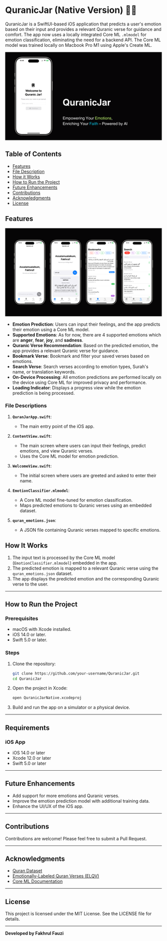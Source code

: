 # QuranicJar (Native Version) 🕌✨

QuranicJar is a SwiftUI-based iOS application that predicts a user's emotion based on their input and provides a relevant Quranic verse for guidance and comfort. The app now uses a locally integrated Core ML `.mlmodel` for emotion classification, eliminating the need for a backend API. The Core ML model was trained locally on Macbook Pro M1 using Apple's Create ML.

![image](./showcase/main.png)

## Table of Contents
- [Features](#features)
- [File Description](#file-descriptions)
- [How it Works](#how-it-works)
- [How to Run the Project](#how-to-run-the-project)
- [Future Enhancements](#future-enhancements)
- [Contributions](#contributions)
- [Acknowledgments](#acknowledgments)
- [License](#license)

## Features

![image2](./showcase/main2.png)

- **Emotion Prediction**: Users can input their feelings, and the app predicts their emotion using a Core ML model.
- **Supported Emotions**: As for now, there are 4 supported emotions which are **anger**, **fear**, **joy**, and **sadness**.
- **Quranic Verse Recommendation**: Based on the predicted emotion, the app provides a relevant Quranic verse for guidance.
- **Bookmark Verse**: Bookmark and filter your saved verses based on emotions.
- **Search Verse**: Search verses according to emotion types, Surah's name, or translation keywords.
- **On-Device Processing**: All emotion predictions are performed locally on the device using Core ML for improved privacy and performance.
- **Loading Indicator**: Displays a progress view while the emotion prediction is being processed.

### File Descriptions

1. **`QuranJarApp.swift`**:
   - The main entry point of the iOS app.

2. **`ContentView.swift`**:
   - The main screen where users can input their feelings, predict emotions, and view Quranic verses.
   - Uses the Core ML model for emotion prediction.

3. **`WelcomeView.swift`**:
   - The initial screen where users are greeted and asked to enter their name.

4. **`EmotionClassifier.mlmodel`**:
   - A Core ML model fine-tuned for emotion classification.
   - Maps predicted emotions to Quranic verses using an embedded dataset.

5. **`quran_emotions.json`**:
   - A JSON file containing Quranic verses mapped to specific emotions.

## How It Works

1. The input text is processed by the Core ML model (`EmotionClassifier.mlmodel`) embedded in the app.
2. The predicted emotion is mapped to a relevant Quranic verse using the `quran_emotions.json` dataset.
3. The app displays the predicted emotion and the corresponding Quranic verse to the user.

---

## How to Run the Project

### Prerequisites

- macOS with Xcode installed.
- iOS 14.0 or later.
- Swift 5.0 or later.

### Steps

1. Clone the repository:
   ```bash
   git clone https://github.com/your-username/QuranicJar.git
   cd QuranicJar
   ```

2. Open the project in Xcode:
   ```bash
   open QuranicJarNative.xcodeproj
   ```

3. Build and run the app on a simulator or a physical device.

---

## Requirements

### iOS App
- iOS 14.0 or later
- Xcode 12.0 or later
- Swift 5.0 or later

---

## Future Enhancements

- Add support for more emotions and Quranic verses.
- Improve the emotion prediction model with additional training data.
- Enhance the UI/UX of the iOS app.

---

## Contributions

Contributions are welcome! Please feel free to submit a Pull Request.

---

## Acknowledgments

- [Quran Dataset](https://www.kaggle.com/datasets/imrankhan197/the-quran-dataset)
- [Emotionally-Labeled Quran Verses (ELQV)](https://github.com/Arwaalmrzoqi/ELQV)
- [Core ML Documentation](https://developer.apple.com/documentation/coreml)

---

## License

This project is licensed under the MIT License. See the LICENSE file for details.

---

**Developed by Fakhrul Fauzi**
